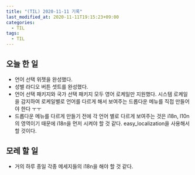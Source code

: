 ```yaml
---
title: "(TIL) 2020-11-11 기록"
last_modified_at: 2020-11-11T19:15:23+09:00
categories:
  - TIL
tags:
  - TIL
---
```


## 오늘 한 일
- 언어 선택 위젯을 완성했다.
- 성별 라디오 버튼 셋트를 완성했다.
- 언어 선택 패키지와 국가 선택 패키지 모두 영어 로케일만 지원했다. 시스템 로케일을 감지하여 로케일별로 언어를 다르게 해서 보여주는 드롭다운 메뉴를 직접 만들어야 한다 ㅜㅜ
- 드롭다운 메뉴를 다르게 만들기 전에 각 언어 별로 다르게 보여주는 것은 i18n, l10n의 영역이기 때문에 i18n을 먼저 시켜야 할 것 같다. easy_localization을 사용해서 할 것이다.
## 모레 할 일
- 거의 하루 종일 각종 메세지들의 i18n을 해야 할 것 같다.